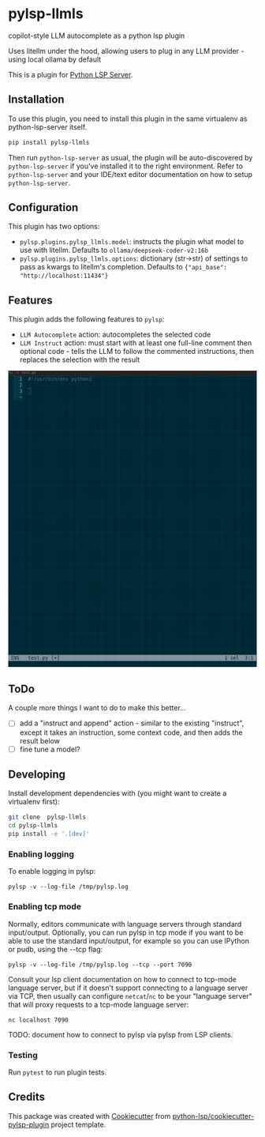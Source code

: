 # pylsp-llmls

copilot-style LLM autocomplete as a python lsp plugin

Uses litellm under the hood, allowing users to plug in any LLM provider - using local ollama by default

This is a plugin for [Python LSP Server](https://github.com/python-lsp/python-lsp-server).

## Installation

To use this plugin, you need to install this plugin in the same virtualenv as python-lsp-server itself.

``` bash
pip install pylsp-llmls
```

Then run `python-lsp-server` as usual, the plugin will be auto-discovered by
`python-lsp-server` if you've installed it to the right environment. Refer to
`python-lsp-server` and your IDE/text editor documentation on how to setup
`python-lsp-server`.

## Configuration

This plugin has two options:
- `pylsp.plugins.pylsp_llmls.model`: instructs the plugin what model to use with litellm. Defaults to `ollama/deepseek-coder-v2:16b`
- `pylsp.plugins.pylsp_llmls.options`: dictionary (str->str) of settings to pass as kwargs to litellm's completion. Defaults to `{"api_base": "http://localhost:11434"}`

## Features

This plugin adds the following features to `pylsp`:
- `LLM Autocomplete` action: autocompletes the selected code
- `LLM Instruct` action: must start with at least one full-line comment then optional code - tells the LLM to follow the commented instructions, then replaces the selection with the result

![example](recording.gif)

## ToDo
A couple more things I want to do to make this better...
- [ ] add a "instruct and append" action - similar to the existing "instruct", except it takes an instruction, some context code, and then adds the result below
- [ ] fine tune a model?

## Developing

Install development dependencies with (you might want to create a virtualenv first):

``` bash
git clone  pylsp-llmls
cd pylsp-llmls
pip install -e '.[dev]'
```

### Enabling logging

To enable logging in pylsp:

    pylsp -v --log-file /tmp/pylsp.log

### Enabling tcp mode

Normally, editors communicate with language servers through standard
input/output. Optionally, you can run pylsp in tcp mode if you want to be able
to use the standard input/output, for example so you can use IPython or pudb,
using the --tcp flag:

    pylsp -v --log-file /tmp/pylsp.log --tcp --port 7090

Consult your lsp client documentation on how to connect to tcp-mode language
server, but if it doesn't support connecting to a language server via TCP, then
usually can configure `netcat`/`nc` to be your "language server" that will
proxy requests to a tcp-mode language server:

    nc localhost 7090

TODO: document how to connect to pylsp via pylsp from LSP clients.
### Testing 

Run `pytest` to run plugin tests.



## Credits

This package was created with
[Cookiecutter](https://github.com/audreyr/cookiecutter) from 
[python-lsp/cookiecutter-pylsp-plugin](https://github.com/python-lsp/cookiecutter-pylsp-plugin)
project template.
